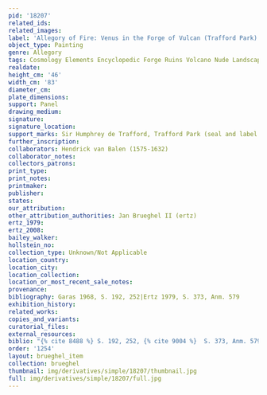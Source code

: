 ```yaml
---
pid: '18207'
related_ids: 
related_images: 
label: 'Allegory of Fire: Venus in the Forge of Vulcan (Trafford Park)'
object_type: Painting
genre: Allegory
tags: Cosmology Elements Encyclopedic Forge Ruins Volcano Nude Landscape Armor
realdate: 
height_cm: '46'
width_cm: '83'
diameter_cm: 
plate_dimensions: 
support: Panel
drawing_medium: 
signature: 
signature_location: 
support_marks: Sir Humphrey de Trafford, Trafford Park (seal and label on the reverse)
further_inscription: 
collaborators: Hendrick van Balen (1575-1632)
collaborator_notes: 
collectors_patrons: 
print_type: 
print_notes: 
printmaker: 
publisher: 
states: 
our_attribution: 
other_attribution_authorities: Jan Brueghel II (ertz)
ertz_1979: 
ertz_2008: 
bailey_walker: 
hollstein_no: 
collection_type: Unknown/Not Applicable
location_country: 
location_city: 
location_collection: 
location_or_most_recent_sale_notes: 
provenance: 
bibliography: Garas 1968, S. 192, 252|Ertz 1979, S. 373, Anm. 579
exhibition_history: 
related_works: 
copies_and_variants: 
curatorial_files: 
external_resources: 
biblio: "{% cite 8488 %} S. 192, 252, {% cite 9004 %}  S. 373, Anm. 579"
order: '1254'
layout: brueghel_item
collection: brueghel
thumbnail: img/derivatives/simple/18207/thumbnail.jpg
full: img/derivatives/simple/18207/full.jpg
---
```

